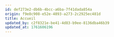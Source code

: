 ```yaml
---
id: def273e2-db6b-4bcc-a6ba-7f41dada854a
origin: f9e8c908-e52e-4893-a273-2c2925ec481d
title: Accueil
updated_by: c2f8321e-be41-4d83-b9ee-8136dba46b39
updated_at: 1761606196
---
```

